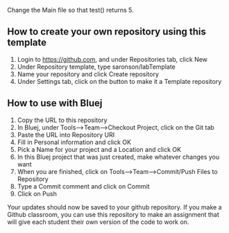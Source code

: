 Change the Main file so that test() returns 5.

How to create your own repository using this template
---------------------
1.  Login to https://github.com, and under Repositories tab, click New
2.  Under Repository template, type saronson/labTemplate
3.  Name your repository and click Create repository
4.  Under Settings tab, click on the button to make it a Template repository

How to use with Bluej
---------------------
1.  Copy the URL to this repository
2.  In Bluej, under Tools-->Team-->Checkout Project, click on the Git tab
3.  Paste the URL into Repository URI
4.  Fill in Personal information and click OK
5.  Pick a Name for your project and a Location and click OK
6. In this Bluej project that was just created, make whatever changes you want
7. When you are finished, click on Tools-->Team-->Commit/Push Files to Repository
8. Type a Commit comment and click on Commit
9. Click on Push

Your updates should now be saved to your github repository.
If you make a Github classroom, you can use this repository to make an assignment that will give each student their own version of the code to work on.
